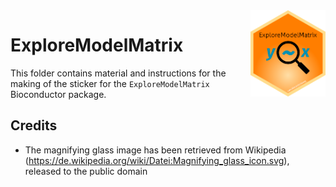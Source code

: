 <img src="ExploreModelMatrix.png" align="right" alt="" width="120" />

# ExploreModelMatrix

This folder contains material and instructions for the making of the sticker for the `ExploreModelMatrix` Bioconductor package.

## Credits

* The magnifying glass image has been retrieved from Wikipedia (https://de.wikipedia.org/wiki/Datei:Magnifying_glass_icon.svg), released to the public domain
